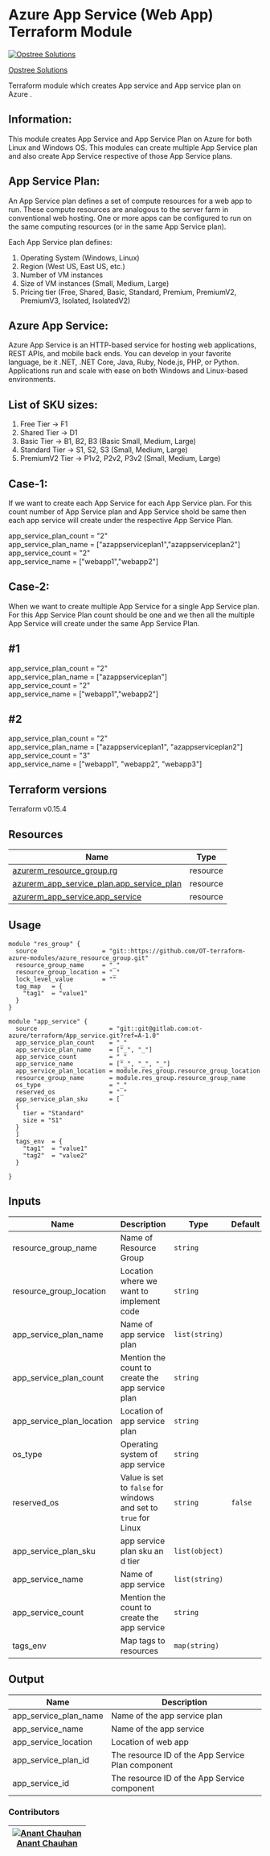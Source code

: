 Azure App Service (Web App) Terraform Module
=============================================

[![Opstree Solutions][opstree_avatar]][opstree_homepage]

[Opstree Solutions][opstree_homepage]

  [opstree_homepage]: https://opstree.github.io/
  [opstree_avatar]: https://img.cloudposse.com/150x150/https://github.com/opstree.png

Terraform module which creates App service and App service plan on Azure .

Information:
------------------

This module creates App Service and App Service Plan on Azure for both Linux and Windows OS.
This modules can create multiple App Service plan and also create App Service respective of those App Service plans.

App Service Plan:
------------------
An App Service plan defines a set of compute resources for a web app to run. These compute resources are analogous to the server farm in conventional web hosting. One or more apps can be configured to run on the same computing resources (or in the same App Service plan).

Each App Service plan defines:

1. Operating System (Windows, Linux)
1. Region (West US, East US, etc.)
1. Number of VM instances
1. Size of VM instances (Small, Medium, Large)
1. Pricing tier (Free, Shared, Basic, Standard, Premium, PremiumV2, PremiumV3, Isolated, IsolatedV2)

Azure App Service:
------------------
Azure App Service is an HTTP-based service for hosting web applications, REST APIs, and mobile back ends. You can develop in your favorite language, be it .NET, .NET Core, Java, Ruby, Node.js, PHP, or Python. Applications run and scale with ease on both Windows and Linux-based environments.

List of SKU sizes:
---------
1. Free Tier → F1
1. Shared Tier → D1
1. Basic Tier → B1, B2, B3 (Basic Small, Medium, Large)
1. Standard Tier → S1, S2, S3 (Small, Medium, Large)
1. PremiumV2 Tier → P1v2, P2v2, P3v2 (Small, Medium, Large)


Case-1:
------------------
If we want to create each App Service for each App Service plan.
For this count number of App Service plan and App Service shold be same then each app service will create under the respective App Service Plan.

  app_service_plan_count    = "2"\
  app_service_plan_name     = ["azappserviceplan1","azappserviceplan2"]\
  app_service_count         = "2"\
  app_service_name          = ["webapp1","webapp2"]

Case-2:
------------------
When we want to create multiple App Service for a single App Service plan.
For this App Service Plan count should be one and we then all the multiple App Service will create under the same App Service Plan.

#1
------------------
 app_service_plan_count   = "2"\
  app_service_plan_name     = ["azappserviceplan"]\
  app_service_count         = "2"\
  app_service_name          = ["webapp1","webapp2"]

#2
------------------
  app_service_plan_count    = "2"\
  app_service_plan_name     = ["azappserviceplan1", "azappserviceplan2"]\
  app_service_count         = "3"\
  app_service_name          = ["webapp1", "webapp2", "webapp3"]


Terraform versions
------------------
Terraform v0.15.4

Resources
------
| Name | Type |
|------|------|
| [azurerm_resource_group.rg](https://registry.terraform.io/providers/hashicorp/azurerm/latest/docs/resources/resource_group) | resource |
| [azurerm_app_service_plan.app_service_plan](https://registry.terraform.io/providers/hashicorp/azurerm/latest/docs/resources/app_service_plan) | resource |
| [azurerm_app_service.app_service](https://registry.terraform.io/providers/hashicorp/azurerm/latest/docs/resources/app_service) | resource |


Usage
------

```hcl
module "res_group" {
  source                  = "git::https://github.com/OT-terraform-azure-modules/azure_resource_group.git"
  resource_group_name     = "_"
  resource_group_location = "_"
  lock_level_value        = ""
  tag_map   = {
    "tag1"  = "value1"
  }
}

module "app_service" {
  source                    = "git::git@gitlab.com:ot-azure/terraform/App_service.git?ref=A-1.0"
  app_service_plan_count    = "_"
  app_service_plan_name     = ["_", "_"]
  app_service_count         = "_"
  app_service_name          = ["_", "_", "_"]
  app_service_plan_location = module.res_group.resource_group_location
  resource_group_name       = module.res_group.resource_group_name
  os_type                   = "_"
  reserved_os               = "_"
  app_service_plan_sku      = [
  {
    tier = "Standard"
    size = "S1"
  }
  ]
  tags_env  = {
    "tag1"  = "value1"
    "tag2"  = "value2"
  }

}

```

Inputs
------
| Name | Description | Type | Default | Required |
|------|-------------|------|---------|:--------:|
| resource_group_name | Name of Resource Group | `string` |  | yes |
| resource_group_location | Location where we want to implement code | `string` |  | yes |
| app_service_plan_name | Name of app service plan | `list(string)` | | yes |
| app_service_plan_count| Mention the count to create the app service plan | `string` | | yes |
| app_service_plan_location | Location of app service plan | `string` | | yes |
| os_type | Operating system of app service | `string` | | yes |
| reserved_os | Value is set to `false` for windows and set to `true` for Linux | `string` | `false` | no |
| app_service_plan_sku | app service plan sku an d tier | `list(object)` |  | yes |
| app_service_name | Name of app service | `list(string)` | | yes |
| app_service_count | Mention the count to create the app service | `string` | | yes |
| tags_env | Map tags to resources | `map(string)` | | no |








Output
------
| Name | Description |
|------|-------------|  
| app_service_plan_name | Name of the app service plan |
| app_service_name | Name of the app service |
| app_service_location | Location of web app |
| app_service_plan_id | The resource ID of the App Service Plan component |
| app_service_id | The resource ID of the App Service component |

### Contributors

|  [![Anant Chauhan][Anant_avatar]][Anant_homepage]<br/>[Anant Chauhan][Anant_homepage] |
|---|

  [anant_homepage]: https://gitlab.com/anant.chauhan1
  [anant_avatar]: https://gitlab.com/uploads/-/system/user/avatar/9372704/avatar.png?width=400
